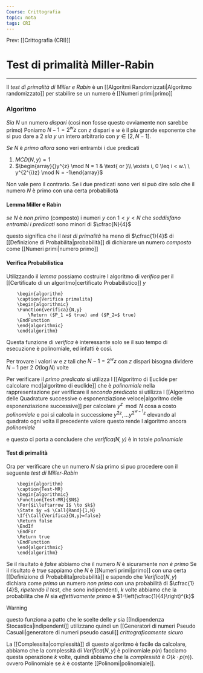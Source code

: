 ```yaml
---
Course: Crittografia
topic: nota
tags: CRI
---
```


Prev: [[Crittografia (CRI)]]

# Test di primalità Miller-Rabin
---
Il _test di primalità di Miller e Rabin_ è un [[Algoritmi Randomizzati|Algoritmo randomizzato]] per stabilire se un numero è [[Numeri primi|primo]]

### Algoritmo 
_Sia_ $N$ un numero _dispari_ 
	(cosi non fosse questo ovviamente non sarebbe primo)
Poniamo $N-1=2^{w}z$ con $z$ dispari e $w$ è il piu grande esponente che si puo dare a $2$
_sia_ $y$ un intero arbitrario con $y \in [2,N-1]$.

_Se_ $N$ è _primo_ 
_allora_ sono veri entrambi i due  predicati
1. $MCD(N,y)=1$
2. $\begin{array}{}y^{z} \mod N = 1  & \text{ or }\\ \exists i, 0 \leq i < w.\ \ y^{2^{i}z} \mod N = -1\end{array}$

Non vale pero il contrario.
Se i due predicati sono veri si può dire solo che il numero $N$ è primo con una certa probabiliotà 

#### Lemma Miller e Rabin
_se_ $N$ è _non primo_ (composto) i numeri $y$ con $1< y < N$ che _soddisfano entrambi i predicati_ sono minori di $\cfrac{N}{4}$

questo significa che il _test di primalità_ ha meno di $\cfrac{1}{4}$ di [[Definizione di Probabilita|probabilità]] di dichiarare un numero _composto_ come [[Numeri primi|numero primo]]

#### Verifica Probabilistica
Utilizzando il _lemma_ possiamo costruire l algoritmo di _verifica_ per il [[Certificato di un algoritmo|certificato Probabilistico]] $y$ 
```pseudo
	\begin{algorithm}
	\caption{Verifica primalita}
	\begin{algorithmic}
	\Function{verifica}{N,y}
		\Return ($P_1 =$ true) and ($P_2=$ true)
	\EndFunction
	\end{algorithmic}
	\end{algorithm}
```
Questa funzione di _verifica_ è interessante solo se il suo tempo di esecuzione è polinomiale, ed infatti è cosi. 

Per trovare i valori $w$ e $z$ tali che $N-1=2^{w}z$ con $z$ dispari bisogna dividere $N-1$ per $2$ $O(\log N)$ volte
 
Per verificare il _primo predicato_ si utilizza l [[Algoritmo di Euclide per calcolare mcd|algoritmo di euclide]] che è _polinomiale_ nella rappresentazione
per verificare il _secondo predicato_ si utilizza l [[Algoritmo delle Quadrature successive o esponenziazione veloce|algoritmo delle esponenziazione successive]] per calcolare $y^{z} \mod N$ cosa a costo _polinomiale_ e poi si calcola in successione $y^{2z},\dots y^{2^{w-1}z}$ elevando al quadrato ogni volta il precedente valore questo rende l algoritmo ancora _polinomiale_

e questo ci porta a concludere che _$verifica(N,y)$_ è in totale _polinomiale_

#### Test di primalità
Ora per verificare che un numero $N$ sia primo si puo procedere con il seguente _test di Miller-Rabin_
```pseudo
	\begin{algorithm}
	\caption{Test-MR}
	\begin{algorithmic}
	\Function{Test-MR}{$N$}
	\For{$i\leftarrow 1$ \to $k$}
	\State $y =$ \Call{Rand}{1,N}
	\If{\Call{Verifica}{N,y}=false}
	\Return false
	\EndIf 
	\EndFor
	\Return true
	\EndFunction
	\end{algorithmic}
	\end{algorithm}
```
Se il risultato è $false$ abbiamo che il numero $N$ è sicuramente _non è primo_ 
Se il risultato è $true$ sappiamo che $N$ è [[Numeri primi|primo]] con una certa [[Definizione di Probabilita|probabilità]] e sapendo che $Verifica(N,y)$ dichiara come _primo_ un numero _non primo_ con una probabilità di $\cfrac{1}{4}$, _ripetendo il test_, che sono indipendenti, $k$ volte abbiamo che la probabilita che $N$  sia _effettivamente primo_ è  $1-\left(\cfrac{1}{4}\right)^{k}$

>[!warning]
>questo funziona a patto che le scelte delle $y$ sia [[Indipendenza Stocastica|indipendenti]] utilizzano quindi un [[Generatori di numeri Pseudo Casuali|generatore di numeri pseudo casuli]] _crittograficamente sicuro_

La [[Complessita|complessità]] di questo algoritmo è facile da calcolare, abbiamo che la complessità di $Verifica(N,y)$ è polinomiale $p(n)$ facciamo questa operazione $k$ volte, quindi abbiamo che la _complessità_ è $O(k\cdot p(n))$. ovvero Polinomiale se $k$ è costante [[Polinomi|polinomiale]]. 